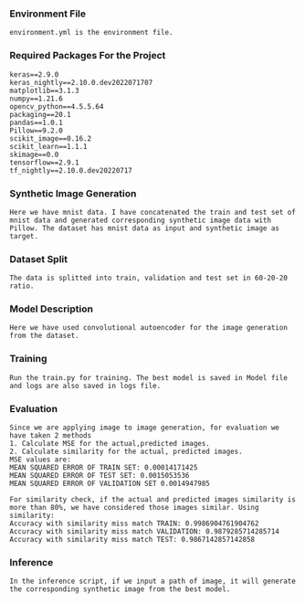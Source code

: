 ### Environment File
    environment.yml is the environment file.
### Required Packages For the Project
    keras==2.9.0
    keras_nightly==2.10.0.dev2022071707
    matplotlib==3.1.3
    numpy==1.21.6
    opencv_python==4.5.5.64
    packaging==20.1
    pandas==1.0.1
    Pillow==9.2.0
    scikit_image==0.16.2
    scikit_learn==1.1.1
    skimage==0.0
    tensorflow==2.9.1
    tf_nightly==2.10.0.dev20220717
### Synthetic Image Generation
    Here we have mnist data. I have concatenated the train and test set of mnist data and generated corresponding synthetic image data with Pillow. The dataset has mnist data as input and synthetic image as target.
    
### Dataset Split
    The data is splitted into train, validation and test set in 60-20-20 ratio.
### Model Description
    Here we have used convolutional autoencoder for the image generation from the dataset.
###  Training
    Run the train.py for training. The best model is saved in Model file and logs are also saved in logs file. 
### Evaluation
    Since we are applying image to image generation, for evaluation we have taken 2 methods
    1. Calculate MSE for the actual,predicted images.
    2. Calculate similarity for the actual, predicted images.
    MSE values are:
    MEAN SQUARED ERROR OF TRAIN SET: 0.00014171425
    MEAN SQUARED ERROR OF TEST SET: 0.0015053536
    MEAN SQUARED ERROR OF VALIDATION SET 0.0014947985
    
    For similarity check, if the actual and predicted images similarity is more than 80%, we have considered those images similar. Using similarity:
    Accuracy with similarity miss match TRAIN: 0.9986904761904762
    Accuracy with similarity miss match VALIDATION: 0.9879285714285714
    Accuracy with similarity miss match TEST: 0.9867142857142858
### Inference 
    In the inference script, if we input a path of image, it will generate the corresponding synthetic image from the best model.